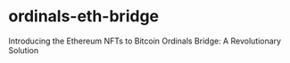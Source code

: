 # ordinals-eth-bridge
Introducing the Ethereum NFTs to Bitcoin Ordinals Bridge: A Revolutionary Solution
